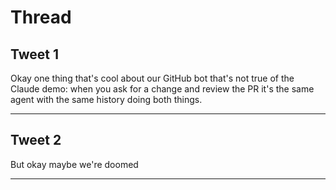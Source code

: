 # Thread

## Tweet 1

Okay one thing that's cool about our GitHub bot that's not true of the Claude demo: when you ask for a change and review the PR it's the same agent with the same history doing both things.

---

## Tweet 2

But okay maybe we're doomed

---

